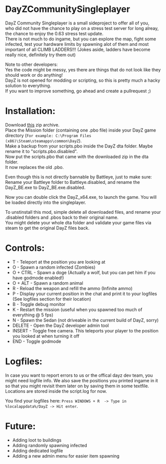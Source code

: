 # DayZCommunitySingleplayer
DayZ Community Singleplayer is a small sideproject to offer all of you,  
who did not have the chance to play on a stress test server for long alreay, the chance to enjoy the 0.63 stress test update.  
There is not much to do ingame, but you can explore the map, fight some infected, test your hardware limits by spawning alot of them
and most important of all CLIMB LADDERS!!! (Jokes aside, ladders have become really nice, definitely try them out)  

Note to other developers:  
Yes the code might be messy, yes there are things that do not look like they should work or do anything!  
DayZ is not opened for modding or scripting, so this is pretty much a hacky solution to everything.  
If you want to improve something, go ahead and create a pullrequest ;)

# Installation:
Download [this](https://github.com/Arkensor/DayZCommunitySingleplayer/releases/download/v1.0/DayZ.Community.Singleplayer.zip) zip archive.  
Place the Mission folder (containing one .pbo file) inside your DayZ game directory (```For example: C:\Program Files (x86)\Steam\steamapps\common\DayZ```).  
Make a backup from your scripts.pbo inside the DayZ dta folder. Maybe rename it to "scripts.pbo.disabled".  
Now put the scripts.pbo that came with the downloaded zip in the dta folder.  
It now replaces the old .pbo.

Even though this is not directly bannable by Battleye, just to make sure: Rename your Battleye folder to Battleye.disabled, and rename the DayZ_BE.exe to DayZ_BE.exe.disabled.

Now you can double click the DayZ_x64.exe, to launch the game. You will be loaded directly into the singleplayer.

To unstinstall this mod, simple delete all downloaded files, and rename your .disabled folders and .pbos back to their original name.   
You might delete your whole dta folder and validate your game files via steam to get the original DayZ files back.

# Controls:
* T - Teleport at the position you are looking at
* O - Spawn a random infected (Zombies)
* O + CTRL - Spawn a doge (Actually a wolf, but you can pet him if you have godmode enabled!)
* O + ALT - Spawn a random animal
* R - Reload the weapon and refill the ammo (Infinite ammo)
* P - Display your current position in the chat and print it to your logfiles (See logfiles section for their location)
* B - Toggle debug monitor
* K - Restart the mission (useful when you spawned too much of everything @ 5 fps)
* N - Spawn the Sedan (not driveable in the current build of DayZ, sorry)
* DELETE - Open the DayZ developer admin tool
* INSERT - Toggle free camera. This teleports your player to the position you looked at when turning it off
* END - Toggle godmode

# Logfiles:
In case you want to report errors to us or the offical dayz dev team, you might need logfile info.
We also save the positions you printed ingame in it so that you might revisit them later on by saving them in some textfile.
Locations are stored inside the script.log for now.

You find your logfiles here: ```Press WINDOWS + R  -> Type in %localappdata%/DayZ -> Hit enter```. 

# Future:
* Adding loot to buildings
* Adding randomly spawning infected
* Adding dedicated logfile
* Adding a new admin menu for easier item spawning

